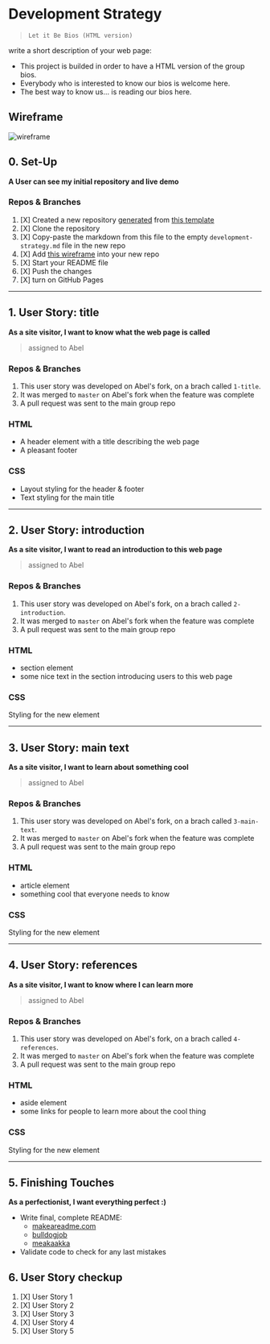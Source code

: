 # Development Strategy

>`Let it Be Bios (HTML version)`

write a short description of your web page:

- This project is builded in order to have a HTML version of the group bios.
- Everybody who is interested to know our bios is welcome here.
- The best way to know us... is reading our bios here.

## Wireframe

![wireframe](https://raw.githubusercontent.com/HackYourFutureBelgium/incremental-development/master/integrate/wireframe.gif)


## 0. Set-Up

__A User can see my initial repository and live demo__

### Repos & Branches

1. [X] Created a new repository [generated](https://github.blog/2019-06-06-generate-new-repositories-with-repository-templates/) from [this template](https://github.com/hackyourfuturebelgium/w3-validation-template)
1. [X] Clone the repository
1. [X] Copy-paste the markdown from this file to the empty `development-strategy.md` file in the new repo
1. [X] Add [this wireframe](./wireframe.gif) into your new repo
1. [X] Start your README file
1. [X] Push the changes
1. [X] turn on GitHub Pages

---

## 1. User Story: title

__As a site visitor, I want to know what the web page is called__

> assigned to Abel

### Repos & Branches

1. This user story was developed on Abel's fork, on a brach called `1-title`.
1. It was merged to `master` on Abel's fork when the feature was complete
1. A pull request was sent to the main group repo

### HTML

- A header element with a title describing the web page
- A pleasant footer

### CSS

- Layout styling for the header & footer
- Text styling for the main title

---

## 2. User Story: introduction

__As a site visitor, I want to read an introduction to this web page__

> assigned to Abel

### Repos & Branches

1. This user story was developed on Abel's fork, on a brach called `2-introduction`.
1. It was merged to `master` on Abel's fork when the feature was complete
1. A pull request was sent to the main group repo

### HTML

- section element
- some nice text in the section introducing users to this web page

### CSS

Styling for the new element

---

## 3. User Story: main text

__As a site visitor, I want to learn about something cool__

> assigned to Abel

### Repos & Branches

1. This user story was developed on Abel's fork, on a brach called `3-main-text`.
1. It was merged to `master` on Abel's fork when the feature was complete
1. A pull request was sent to the main group repo

### HTML

- article element
- something cool that everyone needs to know

### CSS

Styling for the new element

---

## 4. User Story: references

__As a site visitor, I want to know where I can learn more__

> assigned to Abel

### Repos & Branches

1. This user story was developed on Abel's fork, on a brach called `4-references`.
1. It was merged to `master` on Abel's fork when the feature was complete
1. A pull request was sent to the main group repo

### HTML

- aside element
- some links for people to learn more about the cool thing

### CSS

Styling for the new element

---

## 5. Finishing Touches

__As a perfectionist, I want everything perfect :)__

- Write final, complete README:
  - [makeareadme.com](https://www.makeareadme.com/)
  - [bulldogjob](https://bulldogjob.com/news/449-how-to-write-a-good-readme-for-your-github-project)
  - [meakaakka](https://medium.com/@meakaakka/a-beginners-guide-to-writing-a-kickass-readme-7ac01da88ab3)
- Validate code to check for any last mistakes


## 6. User Story checkup

1. [X] User Story 1
2. [X] User Story 2 
3. [X] User Story 3
4. [X] User Story 4
5. [X] User Story 5